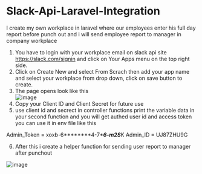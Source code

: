 # Slack-Api-Laravel-Integration
I create my own workplace in laravel where our employees enter his full day report before punch out and i will send employee report to manager in company workplace



1) You have to login with your workplace email on slack api site https://slack.com/signin  and click on Your Apps menu on the top right side.
2) Click on Create New and select From Scrach then add your app name and select your workplace from drop down, click on save button to create.
3) The page opens look like this  
![image](https://github.com/user-attachments/assets/9e57978a-597e-4ae0-9098-382430e00cd5)
 4) Copy your Client ID and Client Secret for future use
 5)  use client id and secrect in controller functions print the variable data in your second function and you will get authed user id and access token you can use it in env file like this
    
Admin_Token = xoxb-6********4-7**********6-m2S*********K
Admin_ID    = UJ87ZHU9G

6) After this i create a helper function for sending user report to manager after punchout


![image](https://github.com/user-attachments/assets/938b42d6-8cdb-41b3-8ef2-63357aa8d007)

